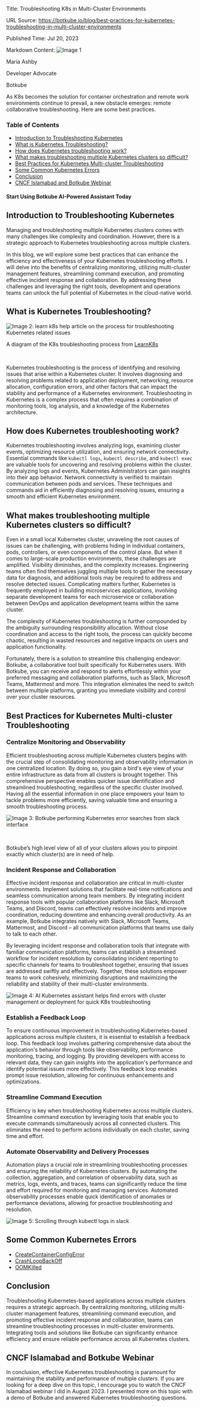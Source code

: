 Title: Troubleshooting K8s in Multi-Cluster Environments

URL Source: https://botkube.io/blog/best-practices-for-kubernetes-troubleshooting-in-multi-cluster-environments

Published Time: Jul 20, 2023

Markdown Content:
![Image 1](https://cdn.prod.website-files.com/634fabb21508d6c9db9bc46f/6408ed63e5b48fed17e54625_SE6Pjp9PW9TaOwePHJXRaxaLQgYdT2HX_5PYASmvIx8.jpeg)

Maria Ashby

Developer Advocate

Botkube

As K8s becomes the solution for container orchestration and remote work environments continue to prevail, a new obstacle emerges: remote collaborative troubleshooting. Here are some best practices.

### Table of Contents

*   [Introduction to Troubleshooting Kubernetes](https://botkube.io/blog/best-practices-for-kubernetes-troubleshooting-in-multi-cluster-environments#introduction-to-troubleshooting-kubernetes)
*   [What is Kubernetes Troubleshooting?](https://botkube.io/blog/best-practices-for-kubernetes-troubleshooting-in-multi-cluster-environments#what-is-kubernetes-troubleshooting-)
*   [How does Kubernetes troubleshooting work?](https://botkube.io/blog/best-practices-for-kubernetes-troubleshooting-in-multi-cluster-environments#how-does-kubernetes-troubleshooting-work-)
*   [What makes troubleshooting multiple Kubernetes clusters so difficult?](https://botkube.io/blog/best-practices-for-kubernetes-troubleshooting-in-multi-cluster-environments#what-makes-troubleshooting-multiple-kubernetes-clusters-so-difficult-)
*   [Best Practices for Kubernetes Multi-cluster Troubleshooting](https://botkube.io/blog/best-practices-for-kubernetes-troubleshooting-in-multi-cluster-environments#best-practices-for-kubernetes-multi-cluster-troubleshooting)
*   [Some Common Kubernetes Errors](https://botkube.io/blog/best-practices-for-kubernetes-troubleshooting-in-multi-cluster-environments#some-common-kubernetes-errors)
*   [Conclusion](https://botkube.io/blog/best-practices-for-kubernetes-troubleshooting-in-multi-cluster-environments#conclusion)
*   [CNCF Islamabad and Botkube Webinar](https://botkube.io/blog/best-practices-for-kubernetes-troubleshooting-in-multi-cluster-environments#cncf-islamabad-and-botkube-webinar)

#### Start Using Botkube AI-Powered Assistant Today

Introduction to Troubleshooting Kubernetes
------------------------------------------

Managing and troubleshooting multiple Kubernetes clusters comes with many challenges like complexity and coordination. However, there is a strategic approach to Kubernetes troubleshooting across multiple clusters.

In this blog, we will explore some best practices that can enhance the efficiency and effectiveness of your Kubernetes troubleshooting efforts. I will delve into the benefits of centralizing monitoring, utilizing multi-cluster management features, streamlining command execution, and promoting effective incident response and collaboration. By addressing these challenges and leveraging the right tools, development and operations teams can unlock the full potential of Kubernetes in the cloud-native world.

What is Kubernetes Troubleshooting?
-----------------------------------

![Image 2: learn k8s help article on the process for troubleshooting Kubernetes related issues](https://cdn.prod.website-files.com/634fabb21508d6c9db9bc46f/64b968a920dcc2ab5ff83fb7_4QTYY_4jwo5E0DeGgXARbgT_xYK4VyNKjg9OGcMmAMJPlaJFDcozwToB_GSkt5bM3rS5IIAFKBwiGFaLzuOrQMqHQoKHoDisEHGJRyZpMjS7yNHRciYG5KN9omOGrR6_AxCx1hKY5ksNqNLg81P24l8.png)

A diagram of the K8s troubleshooting process from [LearnK8s](https://learnk8s.io/a/fae60444184ca7bd8c3698d866c24617.png)

‍

Kubernetes troubleshooting is the process of identifying and resolving issues that arise within a Kubernetes cluster. It involves diagnosing and resolving problems related to application deployment, networking, resource allocation, configuration errors, and other factors that can impact the stability and performance of a Kubernetes environment. Troubleshooting in Kubernetes is a complex process that often requires a combination of monitoring tools, log analysis, and a knowledge of the Kubernetes architecture.

How does Kubernetes troubleshooting work?
-----------------------------------------

Kubernetes troubleshooting involves analyzing logs, examining cluster events, optimizing resource utilization, and ensuring network connectivity. Essential commands like `kubectl logs`, `kubectl describe`, and `kubectl exec` are valuable tools for uncovering and resolving problems within the cluster. By analyzing logs and events, Kubernetes Administrators can gain insights into their app behavior. Network connectivity is verified to maintain communication between pods and services. These techniques and commands aid in efficiently diagnosing and resolving issues, ensuring a smooth and efficient Kubernetes environment.

What makes troubleshooting multiple Kubernetes clusters so difficult?
---------------------------------------------------------------------

Even in a small local Kubernetes cluster, unraveling the root causes of issues can be challenging, with problems hiding in individual containers, pods, controllers, or even components of the control plane. But when it comes to large-scale production environments, these challenges are amplified. Visibility diminishes, and the complexity increases. Engineering teams often find themselves juggling multiple tools to gather the necessary data for diagnosis, and additional tools may be required to address and resolve detected issues. Complicating matters further, Kubernetes is frequently employed in building microservices applications, involving separate development teams for each microservice or collaboration between DevOps and application development teams within the same cluster.

The complexity of Kubernetes troubleshooting is further compounded by the ambiguity surrounding responsibility allocation. Without close coordination and access to the right tools, the process can quickly become chaotic, resulting in wasted resources and negative impacts on users and application functionality.

Fortunately, there is a solution to streamline this challenging endeavor: Botkube, a collaborative tool built specifically for Kubernetes users. With Botkube, you can receive and respond to alerts effortlessly within your preferred messaging and collaboration platforms, such as Slack, Microsoft Teams, Mattermost and more. This integration eliminates the need to switch between multiple platforms, granting you immediate visibility and control over your cluster resources.

Best Practices for Kubernetes Multi-cluster Troubleshooting
-----------------------------------------------------------

### Centralize Monitoring and Observability

Efficient troubleshooting across multiple Kubernetes clusters begins with the crucial step of consolidating monitoring and observability information in one centralized location. By doing so, you gain a bird's eye view of your entire infrastructure as data from all clusters is brought together. This comprehensive perspective enables quicker issue identification and streamlined troubleshooting, regardless of the specific cluster involved. Having all the essential information in one place empowers your team to tackle problems more efficiently, saving valuable time and ensuring a smooth troubleshooting process.

![Image 3: Botkube performing Kubernetes error searches from slack interface](https://cdn.prod.website-files.com/634fabb21508d6c9db9bc46f/64a70a5bb3210007e280d3f8_Untitled%20design.gif)

‍

Botkube’s high level view of all of your clusters allows you to pinpoint exactly which cluster(s) are in need of help.

### Incident Response and Collaboration

Effective incident response and collaboration are critical in multi-cluster environments. Implement solutions that facilitate real-time notifications and seamless communication among team members. By integrating incident response tools with popular collaboration platforms like Slack, Microsoft Teams, and Discord, teams can effectively resolve incidents and improve coordination, reducing downtime and enhancing overall productivity. As an example, Botkube integrates natively with Slack, Microsoft Teams, Mattermost, and Discord – all communication platforms that teams use daily to talk to each other.

By leveraging incident response and collaboration tools that integrate with familiar communication platforms, teams can establish a streamlined workflow for incident resolution by consolidating incident reporting to specific channels for teams to troubleshoot together, ensuring that issues are addressed swiftly and effectively. Together, these solutions empower teams to work cohesively, minimizing disruptions and maximizing the reliability and stability of their multi-cluster environments.

![Image 4: AI Kubernetes assistant helps find errors with cluster management or deployment for quick K8s troubleshooting](https://cdn.prod.website-files.com/634fabb21508d6c9db9bc46f/64b96a341b5ccb59ffb87637_act-on-events.gif)

### Establish a Feedback Loop

To ensure continuous improvement in troubleshooting Kubernetes-based applications across multiple clusters, it is essential to establish a feedback loop. This feedback loop involves gathering comprehensive data about the application's behavior through tools like observability, performance monitoring, tracing, and logging. By providing developers with access to relevant data, they can gain insights into the application's performance and identify potential issues more effectively. This feedback loop enables prompt issue resolution, allowing for continuous enhancements and optimizations.

### Streamline Command Execution

Efficiency is key when troubleshooting Kubernetes across multiple clusters. Streamline command execution by leveraging tools that enable you to execute commands simultaneously across all connected clusters. This eliminates the need to perform actions individually on each cluster, saving time and effort.

### Automate Observability and Delivery Processes

Automation plays a crucial role in streamlining troubleshooting processes and ensuring the reliability of Kubernetes clusters. By automating the collection, aggregation, and correlation of observability data, such as metrics, logs, events, and traces, teams can significantly reduce the time and effort required for monitoring and managing services. Automated observability processes enable quick identification of anomalies or performance deviations, allowing for proactive troubleshooting and resolution.

![Image 5: Scrolling through kubectl logs in slack](https://cdn.prod.website-files.com/634fabb21508d6c9db9bc46f/64b9697c82dc01bf31f863b1_automation.gif)

Some Common Kubernetes Errors
-----------------------------

*   [CreateContainerConfigError](https://botkube.io/learn/createcontainererror)
*   [CrashLoopBackOff](https://botkube.io/learn/how-to-debug-crashloopbackoff)
*   [OOMKilled](https://botkube.io/learn/what-is-oomkilled)

Conclusion
----------

Troubleshooting Kubernetes-based applications across multiple clusters requires a strategic approach. By centralizing monitoring, utilizing multi-cluster management features, streamlining command execution, and promoting effective incident response and collaboration, teams can streamline troubleshooting processes in multi-cluster environments. Integrating tools and solutions like Botkube can significantly enhance efficiency and ensure reliable performance across all Kubernetes clusters.

CNCF Islamabad and Botkube Webinar
----------------------------------

In conclusion, effective Kubernetes troubleshooting is paramount for maintaining the stability and performance of multiple clusters. If you are looking for a deep dive on this topic, I encourage you to watch the CNCF Islamabad webinar I did in August 2023. I presented more on this topic with a demo of Botkube and answered Kubernetes troubleshooting questions.

‍
